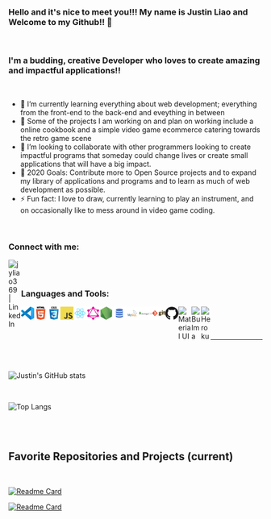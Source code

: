 ### Hello and it's nice to meet you!!! My name is Justin Liao and Welcome to my Github!! 👋

<!-- [![Website](https://img.shields.io/website?label=codeSTACKr.com&style=for-the-badge&url=https%3A%2F%2Fcodestackr.com)](https://codestackr.com)
[![Twitter Follow](https://img.shields.io/twitter/follow/codeSTACKr?color=1DA1F2&logo=twitter&style=for-the-badge)](https://twitter.com/intent/follow?original_referer=https%3A%2F%2Fgithub.com%2FcodeSTACKr&screen_name=codeSTACKr) -->

<br />

### I'm a budding, creative Developer who loves to create amazing and impactful applications!!

<br />

- 🌱 I’m currently learning everything about web development; everything from the front-end to  the back-end and eveything in between
- 🌱 Some of the projects I am working on and plan on working include a online cookbook and a simple video game ecommerce catering towards the retro game scene
- 👯 I’m looking to collaborate with other programmers looking to create impactful programs that someday could change lives or create small applications that will have a big impact.
- 🥅 2020 Goals: Contribute more to Open Source projects and to expand my library of applications and programs and to learn as much of web development as possible.
- ⚡ Fun fact: I love to draw, currently learning to play an instrument, and on occasionally like to mess around in video game coding. 

<br />

### Connect with me:
[<img align="left" alt="jyliao369 | LinkedIn" width="25px" src="https://cdn.jsdelivr.net/npm/simple-icons@v3/icons/linkedin.svg" />][linkedin]

<br/>
<br/>

### Languages and Tools:
<img align="left" alt="Visual Studio Code" width="26px" src="https://raw.githubusercontent.com/github/explore/80688e429a7d4ef2fca1e82350fe8e3517d3494d/topics/visual-studio-code/visual-studio-code.png"/>
<img align="left" alt="HTML5" width="26px" src="https://raw.githubusercontent.com/github/explore/80688e429a7d4ef2fca1e82350fe8e3517d3494d/topics/html/html.png" />
<img align="left" alt="CSS3" width="26px" src="https://raw.githubusercontent.com/github/explore/80688e429a7d4ef2fca1e82350fe8e3517d3494d/topics/css/css.png" />
<img align="left" alt="JavaScript" width="26px" src="https://raw.githubusercontent.com/github/explore/80688e429a7d4ef2fca1e82350fe8e3517d3494d/topics/javascript/javascript.png" />
<img align="left" alt="React" width="26px" src="https://raw.githubusercontent.com/github/explore/80688e429a7d4ef2fca1e82350fe8e3517d3494d/topics/react/react.png" />
<img align="left" alt="GraphQL" width="26px" src="https://raw.githubusercontent.com/github/explore/80688e429a7d4ef2fca1e82350fe8e3517d3494d/topics/graphql/graphql.png" />
<img align="left" alt="Node.js" width="26px" src="https://raw.githubusercontent.com/github/explore/80688e429a7d4ef2fca1e82350fe8e3517d3494d/topics/nodejs/nodejs.png" />
<img align="left" alt="SQL" width="26px" src="https://raw.githubusercontent.com/github/explore/80688e429a7d4ef2fca1e82350fe8e3517d3494d/topics/sql/sql.png" />
<img align="left" alt="MySQL" width="26px" src="https://raw.githubusercontent.com/github/explore/80688e429a7d4ef2fca1e82350fe8e3517d3494d/topics/mysql/mysql.png" />
<img align="left" alt="MongoDB" width="26px" src="https://raw.githubusercontent.com/github/explore/80688e429a7d4ef2fca1e82350fe8e3517d3494d/topics/mongodb/mongodb.png" />
<img align="left" alt="Git" width="26px" src="https://raw.githubusercontent.com/github/explore/80688e429a7d4ef2fca1e82350fe8e3517d3494d/topics/git/git.png" />
<img align="left" alt="GitHub" width="26px" src="https://raw.githubusercontent.com/github/explore/78df643247d429f6cc873026c0622819ad797942/topics/github/github.png" />
<img align="left" alt="Material UI" width="26px" src="https://mui.com/static/logo.png" />
<img align="left" alt="Bulma" width="19px" src="https://iconape.com/wp-content/files/df/370667/svg/370667.svg" />
<img align="left" alt="Heroku" width="19px" src="https://cdn.iconscout.com/icon/free/png-256/heroku-3628830-3030107.png" />

<br />
<br />
<br />

---

<br />
<br />

![Justin's GitHub stats](https://github-readme-stats.vercel.app/api?username=jyliao369&show_icons=true&theme=tokyonight)

<br />

![Top Langs](https://github-readme-stats.vercel.app/api/top-langs/?username=jyliao369&show_icons=true&theme=tokyonight)

<br />
<br />

## Favorite Repositories and Projects (current)

<br />

[![Readme Card](https://github-readme-stats.vercel.app/api/pin/?username=jyliao369&repo=MyCookBook&show_icons=true&theme=tokyonight)](https://github.com/jyliao369/MyCookBook)

[![Readme Card](https://github-readme-stats.vercel.app/api/pin/?username=jyliao369&repo=FeedIt&show_icons=true&theme=tokyonight)](https://github.com/jyliao369/FeedIt)



[linkedin]: https://www.linkedin.com/in/justin-liao-64a75a17a/
